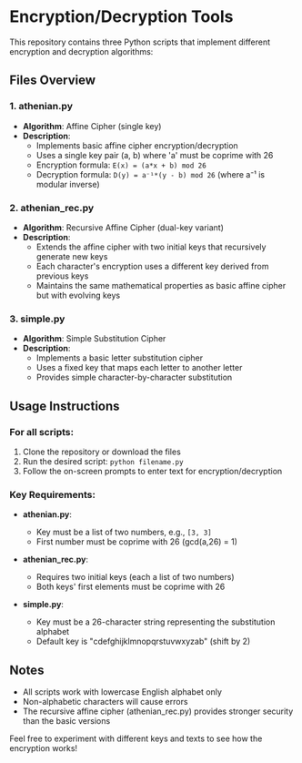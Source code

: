 # Encryption/Decryption Tools

This repository contains three Python scripts that implement different encryption and decryption algorithms:

## Files Overview

### 1. athenian.py
- **Algorithm**: Affine Cipher (single key)
- **Description**: 
  - Implements basic affine cipher encryption/decryption
  - Uses a single key pair (a, b) where 'a' must be coprime with 26
  - Encryption formula: `E(x) = (a*x + b) mod 26`
  - Decryption formula: `D(y) = a⁻¹*(y - b) mod 26` (where a⁻¹ is modular inverse)

### 2. athenian_rec.py
- **Algorithm**: Recursive Affine Cipher (dual-key variant)
- **Description**: 
  - Extends the affine cipher with two initial keys that recursively generate new keys
  - Each character's encryption uses a different key derived from previous keys
  - Maintains the same mathematical properties as basic affine cipher but with evolving keys

### 3. simple.py
- **Algorithm**: Simple Substitution Cipher
- **Description**: 
  - Implements a basic letter substitution cipher
  - Uses a fixed key that maps each letter to another letter
  - Provides simple character-by-character substitution

## Usage Instructions

### For all scripts:
1. Clone the repository or download the files
2. Run the desired script: `python filename.py`
3. Follow the on-screen prompts to enter text for encryption/decryption

### Key Requirements:
- **athenian.py**: 
  - Key must be a list of two numbers, e.g., `[3, 3]`
  - First number must be coprime with 26 (gcd(a,26) = 1)

- **athenian_rec.py**: 
  - Requires two initial keys (each a list of two numbers)
  - Both keys' first elements must be coprime with 26

- **simple.py**: 
  - Key must be a 26-character string representing the substitution alphabet
  - Default key is "cdefghijklmnopqrstuvwxyzab" (shift by 2)

## Notes
- All scripts work with lowercase English alphabet only
- Non-alphabetic characters will cause errors
- The recursive affine cipher (athenian_rec.py) provides stronger security than the basic versions

Feel free to experiment with different keys and texts to see how the encryption works!
